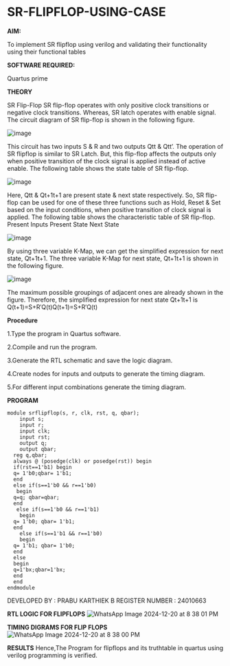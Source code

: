 # SR-FLIPFLOP-USING-CASE

**AIM:**

To implement  SR flipflop using verilog and validating their functionality using their functional tables

**SOFTWARE REQUIRED:**

Quartus prime

**THEORY**

SR Flip-Flop SR flip-flop operates with only positive clock transitions or negative clock transitions. Whereas, SR latch operates with enable signal. The circuit diagram of SR flip-flop is shown in the following figure.

![image](https://github.com/naavaneetha/SR-FLIPFLOP-USING-CASE/assets/154305477/0f710028-ad52-4d3e-9276-8714cf023a25)

 
This circuit has two inputs S & R and two outputs Qtt & Qtt’. The operation of SR flipflop is similar to SR Latch. But, this flip-flop affects the outputs only when positive transition of the clock signal is applied instead of active enable. The following table shows the state table of SR flip-flop.

![image](https://github.com/naavaneetha/SR-FLIPFLOP-USING-CASE/assets/154305477/dabfc4f4-87e3-4cbc-9472-f89ee1b5ed30)

 
Here, Qtt & Qt+1t+1 are present state & next state respectively. So, SR flip-flop can be used for one of these three functions such as Hold, Reset & Set based on the input conditions, when positive transition of clock signal is applied. The following table shows the characteristic table of SR flip-flop. Present Inputs Present State Next State

![image](https://github.com/naavaneetha/SR-FLIPFLOP-USING-CASE/assets/154305477/dd90d16c-aec5-4290-a586-e2346b1e9eb5)

 
By using three variable K-Map, we can get the simplified expression for next state, Qt+1t+1. The three variable K-Map for next state, Qt+1t+1 is shown in the following figure.

![image](https://github.com/naavaneetha/SR-FLIPFLOP-USING-CASE/assets/154305477/473efad6-d70b-4ca7-aeb7-898bbfca319f)

 
The maximum possible groupings of adjacent ones are already shown in the figure. Therefore, the simplified expression for next state Qt+1t+1 is Q(t+1)=S+R′Q(t)Q(t+1)=S+R′Q(t)

**Procedure**

1.Type the program in Quartus software.

2.Compile and run the program.

3.Generate the RTL schematic and save the logic diagram.

4.Create nodes for inputs and outputs to generate the timing diagram.

5.For different input combinations generate the timing diagram.

**PROGRAM**
```
module srflipflop(s, r, clk, rst, q, qbar); 
    input s; 
    input r; 
    input clk; 
    input rst; 
    output q; 
    output qbar; 
  reg q,qbar; 
  always @ (posedge(clk) or posedge(rst)) begin 
  if(rst==1'b1) begin 
  q= 1'b0;qbar= 1'b1; 
  end 
  else if(s==1'b0 && r==1'b0) 
   begin 
  q=q; qbar=qbar; 
  end 
   else if(s==1'b0 && r==1'b1) 
    begin 
  q= 1'b0; qbar= 1'b1; 
  end 
    else if(s==1'b1 && r==1'b0) 
    begin 
  q= 1'b1; qbar= 1'b0; 
  end 
  else  
  begin 
  q=1'bx;qbar=1'bx; 
  end 
  end 
endmodule
```
DEVELOPED BY : PRABU KARTHIEK B  REGISTER NUMBER : 24010663


**RTL LOGIC FOR FLIPFLOPS**
![WhatsApp Image 2024-12-20 at 8 38 01 PM](https://github.com/user-attachments/assets/f08a8ea5-1471-4c84-a540-bd4d5bbeb1b3)


**TIMING DIGRAMS FOR FLIP FLOPS**
![WhatsApp Image 2024-12-20 at 8 38 00 PM](https://github.com/user-attachments/assets/e97e4a4c-a5e6-4870-b424-1ceade8bc326)


**RESULTS**
Hence,The Program for flipflops and its truthtable in quartus using verilog programming is verified.
